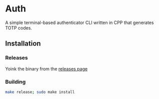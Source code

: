 # Auth

A simple terminal-based authenticator CLI written in CPP that generates TOTP codes.

## Installation

### Releases

Yoink the binary from the [releases page](https://github.com/nnyyxxxx/auth/releases/latest)

### Building

```bash
make release; sudo make install
```

